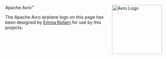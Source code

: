 Apache Avro™<img align="right" height="160" src="doc/assets/icons/logo.svg" alt="Avro Logo"/>

The Apache Avro airplane logo on this page has been designed by [Emma Kellam](https://github.com/emmak3l) for use by this projects.
